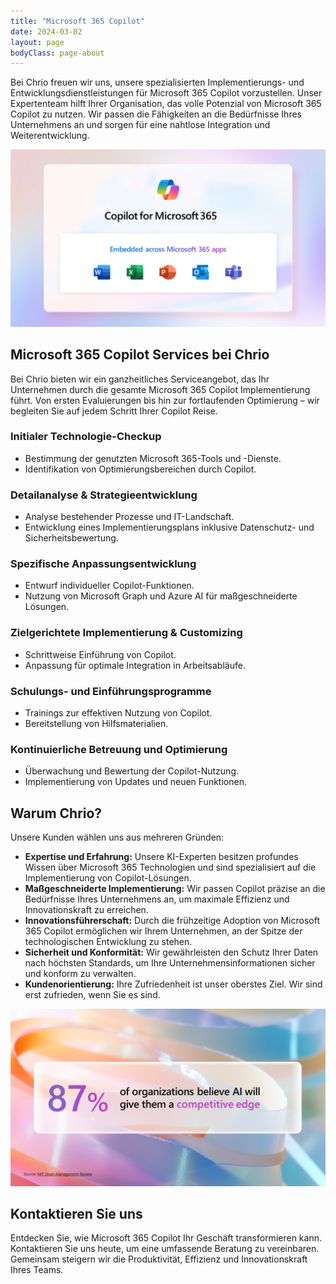 ```yaml
---
title: "Microsoft 365 Copilot"
date: 2024-03-02
layout: page
bodyClass: page-about
---
```


Bei Chrio freuen wir uns, unsere spezialisierten Implementierungs- und Entwicklungsdienstleistungen für Microsoft 365 Copilot vorzustellen. Unser Expertenteam hilft Ihrer Organisation, das volle Potenzial von Microsoft 365 Copilot zu nutzen. Wir passen die Fähigkeiten an die Bedürfnisse Ihres Unternehmens an und sorgen für eine nahtlose Integration und Weiterentwicklung.

![Microsoft 365 Copilot](/images/Copilot-for-Microsoft365-embed.png)

## Microsoft 365 Copilot Services bei Chrio

Bei Chrio bieten wir ein ganzheitliches Serviceangebot, das Ihr Unternehmen durch die gesamte Microsoft 365 Copilot Implementierung führt. Von ersten Evaluierungen bis hin zur fortlaufenden Optimierung – wir begleiten Sie auf jedem Schritt Ihrer Copilot Reise.

### Initialer Technologie-Checkup
- Bestimmung der genutzten Microsoft 365-Tools und -Dienste.
- Identifikation von Optimierungsbereichen durch Copilot.

### Detailanalyse & Strategieentwicklung
- Analyse bestehender Prozesse und IT-Landschaft.
- Entwicklung eines Implementierungsplans inklusive Datenschutz- und Sicherheitsbewertung.

### Spezifische Anpassungsentwicklung
- Entwurf individueller Copilot-Funktionen.
- Nutzung von Microsoft Graph und Azure AI für maßgeschneiderte Lösungen.

### Zielgerichtete Implementierung & Customizing
- Schrittweise Einführung von Copilot.
- Anpassung für optimale Integration in Arbeitsabläufe.

### Schulungs- und Einführungsprogramme
- Trainings zur effektiven Nutzung von Copilot.
- Bereitstellung von Hilfsmaterialien.

### Kontinuierliche Betreuung und Optimierung
- Überwachung und Bewertung der Copilot-Nutzung.
- Implementierung von Updates und neuen Funktionen.

## Warum Chrio?

Unsere Kunden wählen uns aus mehreren Gründen:

- **Expertise und Erfahrung:** Unsere KI-Experten besitzen profundes Wissen über Microsoft 365 Technologien und sind spezialisiert auf die Implementierung von Copilot-Lösungen.
- **Maßgeschneiderte Implementierung:** Wir passen Copilot präzise an die Bedürfnisse Ihres Unternehmens an, um maximale Effizienz und Innovationskraft zu erreichen.
- **Innovationsführerschaft:** Durch die frühzeitige Adoption von Microsoft 365 Copilot ermöglichen wir Ihrem Unternehmen, an der Spitze der technologischen Entwicklung zu stehen.
- **Sicherheit und Konformität:** Wir gewährleisten den Schutz Ihrer Daten nach höchsten Standards, um Ihre Unternehmensinformationen sicher und konform zu verwalten.
- **Kundenorientierung:** Ihre Zufriedenheit ist unser oberstes Ziel. Wir sind erst zufrieden, wenn Sie es sind.

![Microsoft 365 Copilot](/images/Copilot-for-Microsoft365-Stat.png)

## Kontaktieren Sie uns
Entdecken Sie, wie Microsoft 365 Copilot Ihr Geschäft transformieren kann. Kontaktieren Sie uns heute, um eine umfassende Beratung zu vereinbaren. Gemeinsam steigern wir die Produktivität, Effizienz und Innovationskraft Ihres Teams.
